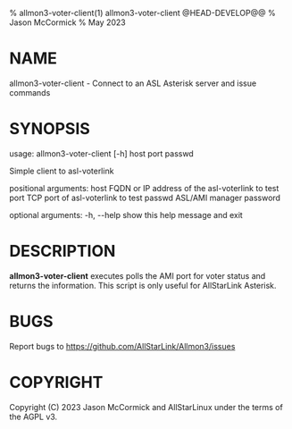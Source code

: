 % allmon3-voter-client(1) allmon3-voter-client @HEAD-DEVELOP@@
% Jason McCormick
% May 2023

# NAME
allmon3-voter-client - Connect to an ASL Asterisk server and issue commands

# SYNOPSIS
usage: allmon3-voter-client [-h] host port passwd 

Simple client to asl-voterlink

positional arguments:
  host        FQDN or IP address of the asl-voterlink to test
  port        TCP port of asl-voterlink to test
  passwd      ASL/AMI manager password

optional arguments:
  -h, --help  show this help message and exit

# DESCRIPTION
**allmon3-voter-client** executes polls the
AMI port for voter status and returns the
information. This script is only useful for
AllStarLink Asterisk.

# BUGS
Report bugs to https://github.com/AllStarLink/Allmon3/issues

# COPYRIGHT
Copyright (C) 2023 Jason McCormick and AllStarLinux
under the terms of the AGPL v3.


